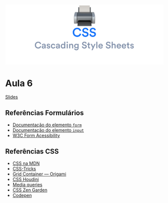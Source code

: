 <div align="center">
  <img src="code/8.png" alt="Cascading Styling Sheets">
</div>

# Aula 6

[Slides](https://docs.google.com/presentation/d/e/2PACX-1vScIJmb-w3u3plu5H4ErW3eYsKYSit6L650jpYvtIEfVExALhSS-8OLQLJzNF_KviTo5JAUJHpYSuMP/pub?start=false&loop=false&delayms=30000)

## Referências Formulários

- [Documentação do elemento `form`](https://developer.mozilla.org/pt-BR/docs/Web/HTML/Element/form)
- [Documentação do elemento `input`](https://developer.mozilla.org/pt-BR/docs/Web/HTML/Element/input)
- [W3C Form Acessibility](https://www.w3.org/WAI/tutorials/forms/)

## Referências CSS

- [CSS na MDN](https://developer.mozilla.org/pt-BR/docs/Web/CSS)
- [CSS-Tricks](https://css-tricks.com/)
- [Grid Container — Origami](https://www.origamid.com/projetos/css-grid-layout-guia-completo/)
- [CSS Houdini](https://developer.mozilla.org/en-US/docs/Web/Guide/Houdini)
- [Media queries](https://developer.mozilla.org/pt-BR/docs/Web/CSS/Media_Queries/Using_media_queries)
- [CSS Zen Garden](http://www.csszengarden.com/)
- [Codepen](https://codepen.io/)
